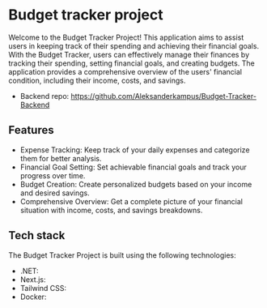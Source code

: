 # Budget tracker project

Welcome to the Budget Tracker Project! This application aims to assist users in keeping track of their spending and achieving their financial goals. With the Budget Tracker, users can effectively manage their finances by tracking their spending, setting financial goals, and creating budgets. The application provides a comprehensive overview of the users' financial condition, including their income, costs, and savings.

- Backend repo: https://github.com/Aleksanderkampus/Budget-Tracker-Backend

## Features

- Expense Tracking: Keep track of your daily expenses and categorize them for better analysis.
- Financial Goal Setting: Set achievable financial goals and track your progress over time.
- Budget Creation: Create personalized budgets based on your income and desired savings.
- Comprehensive Overview: Get a complete picture of your financial situation with income, costs, and savings breakdowns.

## Tech stack

The Budget Tracker Project is built using the following technologies:

- .NET:
- Next.js:
- Tailwind CSS:
- Docker:

